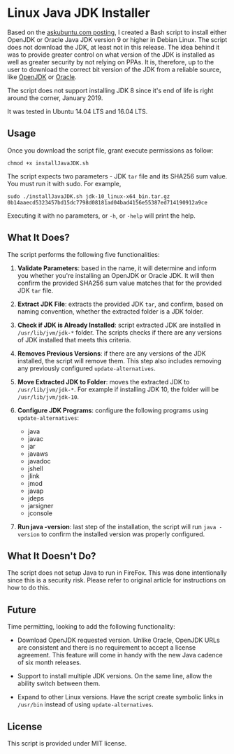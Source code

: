 
# Linux Java JDK Installer

Based on the [askubuntu.com posting](https://askubuntu.com/questions/56104/how-can-i-install-sun-oracles-proprietary-java-jdk-6-7-8-or-jre), I created a Bash script to install either OpenJDK or Oracle Java JDK version 9 or higher in Debian Linux.  The script does not download the JDK, at least not in this release. The idea behind it was to provide greater control on what version of the JDK is installed as well as greater security by not relying on PPAs.  It is, therefore, up to the user to download the correct bit version of the JDK from a reliable source, like [OpenJDK](http://openjdk.java.net/) or [Oracle](https://www.oracle.com/technetwork/java/index.html).

The script does not support installing JDK 8 since it's end of life is right around the corner, January 2019.

It was tested in Ubuntu 14.04 LTS and 16.04 LTS.

## Usage

Once you download the script file, grant execute permissions as follow:

    chmod +x installJavaJDK.sh

The script expects two parameters - JDK `tar` file and its SHA256 sum value.  You must run it with sudo.  For example,

    sudo ./installJavaJDK.sh jdk-10_linux-x64_bin.tar.gz 0b14aaecd5323457bd15dc7798d08181ad04bad4156e55387ed714190912a9ce

Executing it with no parameters, or `-h`, or `-help` will print the help.

## What It Does?

The script performs the following five functionalities:  

1. **Validate Parameters**: based in the name, it will determine and inform you whether you're installing an OpenJDK or Oracle JDK.  It will then confirm the provided SHA256 sum value matches that for the provided JDK `tar` file.

2. **Extract JDK File**: extracts the provided JDK `tar`, and confirm, based on naming convention, whether the extracted folder is a JDK folder.

3. **Check if JDK is Already Installed**: script extracted JDK are installed in `/usr/lib/jvm/jdk-*` folder.  The scripts checks if there are any versions of JDK installed that meets this criteria.

4. **Removes Previous Versions**: if there are any versions of the JDK installed, the script will remove them.  This step also includes removing any previously configured `update-alternatives`.

5. **Move Extracted JDK to Folder**: moves the extracted JDK to `/usr/lib/jvm/jdk-*`.  For example if installing JDK 10, the folder will be `/usr/lib/jvm/jdk-10`.

6. **Configure JDK Programs**: configure the following programs using `update-alternatives`:

    * java
    * javac
    * jar
    * javaws
    * javadoc
    * jshell
    * jlink
    * jmod
    * javap
    * jdeps
    * jarsigner
    * jconsole

7. **Run java -version**: last step of the installation, the script will run `java -version` to confirm the installed version was properly configured.

## What It Doesn't Do?

The script does not setup Java to run in FireFox.  This was done intentionally since this is a security risk.  Please refer to original article for instructions on how to do this.

## Future

Time permitting, looking to add the following functionality:

* Download OpenJDK requested version.  Unlike Oracle, OpenJDK URLs are consistent and there is no requirement to accept a license agreement.  This feature will come in handy with the new Java cadence of six month releases.

* Support to install multiple JDK versions.  On the same line, allow the ability switch between them.

* Expand to other Linux versions.  Have the script create symbolic links in `/usr/bin` instead of using `update-alternatives`. 

## License

This script is provided under MIT license.


